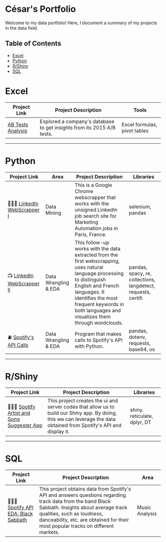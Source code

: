 # César's Portfolio

Welcome to my data portfolio! Here, I document a summary of my projects in the data field. 

## Table of Contents
- [Excel](#Excel)
- [Python](#python)
- [R/Shiny](#rshiny)
- [SQL](#SQL)


# Excel

| Project Link | Project Description | Tools | 
|---|---|---|
|[AB Tests Analysis](https://github.com/zefrios/Excel/blob/7d52c193344cef53e45ace421d1c92678099ce18/README.md) | Explored a company's database to get insights from its 2015 A/B tests. | Excel formulas, pivot tables |

***


# Python

| Project Link | Area | Project Description | Libraries |    
|---|---|---|---|
| 👩🏻‍💻 [LinkedIn WebScrapper I](https://github.com/zefrios/Python/tree/237d01fdf32e81287fabf90663237770b0ada4c1/LinkedIn%20Webscrapper%20I%20) | Data Mining | This is a Google Chrome webscrapper that works with the unsigned LinkedIn job search site for Marketing Automation jobs in Paris, France. | selenium, pandas | 
| 📺 [LinkedIn WebScrapper II](https://github.com/zefrios/Python/blob/00ae963c0f73b9e8817d701f9899a4618ddcc766/LinkedIn%20Webscrapper%20II%3A%20EDA%20/README.md) |   Data Wrangling & EDA | This follow-up works with the data extracted from the first webscrapping, uses natural language processing to distinguish English and French languages. It identifies the most frequent keywords in both languages and visualizes them through wordclouds.  | pandas, spacy, re, collections, langdetect, requests, certifi |   
| ⛽️ [Spotify's API Calls](https://github.com/zefrios/Python/blob/main/Spotify_APIcalls/SpotifyTokenRequest.ipynb) | Data Wrangling & EDA | Program that makes calls to Spotify's API with Python. |  pandas, dotenv, requests, base64, os |   


***
# R/Shiny

| Project Link | Project Description | Libraries |    
|---|---|---|
| 👩🏻‍💻 [Spotify Artist and Song Suggester App](https://github.com/zefrios/RShiny/blob/ec5b4dd09eafbb679ff45a8c5b513464d564556b/Spotify_ArtistSuggestionsApp/Notebook_ShinyApp.ipynb) | This project creates the ui and server codes that allow us to build our Shiny app. By doing, this we can leverage the data obtained from Spotify's API and display it. | shiny. reticulate, dplyr, DT | 



***
# SQL

| Project Link | Project Description | Area |    
|---|---|---|
| 👩🏻‍💻 [Spotify API EDA: Black Sabbath](https://github.com/zefrios/SQL/blob/main/Black%20Sabbath%20EDA/README.md) | This project obtains data from Spotify's API and answers questions regarding track data from the band Black Sabbath. Insights about average track qualities, such as loudness, danceability, etc. are obtained for their most popular tracks on different markets. | Music Analysis | 

